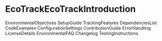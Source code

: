 # EcoTrackEcoTrackIntroduction
EnvironmentalObjectives
SetupGuide
TrackingFeatures
DependenciesList
CodeExamples
ConfigurationSettings
ContributionGuide
ErrorHandling
LicenseDetails
EnvironmentalFAQ
Changelog
TestingInstructions
